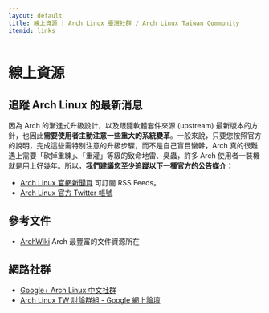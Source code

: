 ```yaml
---
layout: default
title: 線上資源 | Arch Linux 臺灣社群 / Arch Linux Taiwan Community
itemid: links
---
```


# 線上資源

## 追蹤 Arch Linux 的最新消息

因為 Arch 的漸進式升級設計，以及跟隨軟體套件來源 (upstream) 最新版本的方針，也因此**需要使用者主動注意一些重大的系統變革**。一般來說，只要您按照官方的說明，完成這些需特別注意的升級步驟，而不是自己盲目蠻幹，Arch 真的很難遇上需要「砍掉重練」、「重灌」等級的致命地雷、臭蟲，許多 Arch 使用者一裝機就是用上好幾年。所以，**我們建議您至少追蹤以下一種官方的公告媒介：**

* [Arch Linux 官網新聞頁](https://www.archlinux.org/news/) 可訂閱 RSS Feeds。
* [Arch Linux 官方 Twitter 帳號](https://twitter.com/archlinux)

## 參考文件

* [ArchWiki](https://wiki.archlinux.org/) Arch 最豐富的文件資源所在

## 網路社群

* [Google+ Arch Linux 中文社群](https://plus.google.com/u/0/communities/101238863048851764297)
* [Arch Linux TW 討論群組 - Google 網上論壇](https://groups.google.com/forum/#!forum/archlinux-tw-general)

